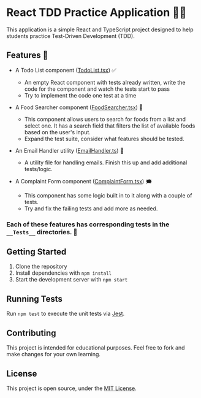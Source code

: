 # React TDD Practice Application 🦾🤖

This application is a simple React and TypeScript project designed to help students practice Test-Driven Development (TDD).

## Features 💨

-   A Todo List component ([TodoList.tsx](src/Components/TodoList.tsx)) ✅

    -   An empty React component with tests already written, write the code for the component and watch the tests start to pass
    -   Try to implement the code one test at a time

-   A Food Searcher component ([FoodSearcher.tsx](src/Components/FoodSearcher.tsx)) 🔎

    -   This component allows users to search for foods from a list and select one. It has a search field that filters the list of available foods based on the user's input.
    -   Expand the test suite, consider what features should be tested.

-   An Email Handler utility ([EmailHandler.ts](src/Utils/EmailHandler.ts)) 📧

    -   A utility file for handling emails. Finish this up and add additional tests/logic.

-   A Complaint Form component ([ComplaintForm.tsx](src/Components/ComplaintForm.tsx)) 🗯️
    -   This component has some logic built in to it along with a couple of tests.
    -   Try and fix the failing tests and add more as needed.

### Each of these features has corresponding tests in the `__Tests__` directories. 🧪

## Getting Started

1. Clone the repository
2. Install dependencies with `npm install`
3. Start the development server with `npm start`

## Running Tests

Run `npm test` to execute the unit tests via [Jest](https://jestjs.io/).

## Contributing

This project is intended for educational purposes. Feel free to fork and make changes for your own learning.

## License

This project is open source, under the [MIT License](https://opensource.org/licenses/MIT).
